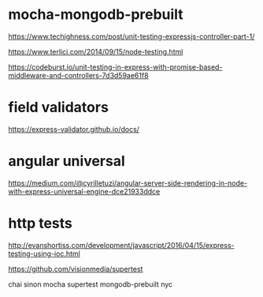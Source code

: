 # mocha-mongodb-prebuilt

https://www.techighness.com/post/unit-testing-expressjs-controller-part-1/

https://www.terlici.com/2014/09/15/node-testing.html

https://codeburst.io/unit-testing-in-express-with-promise-based-middleware-and-controllers-7d3d59ae61f8

# field validators

https://express-validator.github.io/docs/

# angular universal

https://medium.com/@cyrilletuzi/angular-server-side-rendering-in-node-with-express-universal-engine-dce21933ddce

# http tests

http://evanshortiss.com/development/javascript/2016/04/15/express-testing-using-ioc.html

https://github.com/visionmedia/supertest

chai
sinon
mocha
supertest
mongodb-prebuilt
nyc
